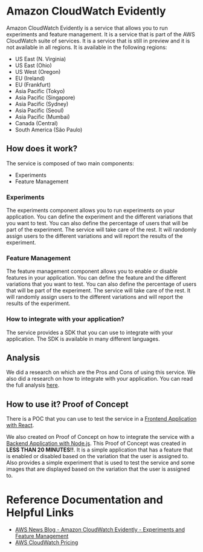 # Amazon CloudWatch Evidently

Amazon CloudWatch Evidently is a service that allows you to run experiments and feature management. It is a service that is part of the AWS CloudWatch suite of services. It is a service that is still in preview and it is not available in all regions. It is available in the following regions:

* US East (N. Virginia)
* US East (Ohio)
* US West (Oregon)
* EU (Ireland)
* EU (Frankfurt)
* Asia Pacific (Tokyo)
* Asia Pacific (Singapore)
* Asia Pacific (Sydney)
* Asia Pacific (Seoul)
* Asia Pacific (Mumbai)
* Canada (Central)
* South America (São Paulo)

## How does it work?

The service is composed of two main components:

* Experiments
* Feature Management

### Experiments

The experiments component allows you to run experiments on your application. You can define the experiment and the different variations that you want to test. You can also define the percentage of users that will be part of the experiment. The service will take care of the rest. It will randomly assign users to the different variations and will report the results of the experiment.

### Feature Management

The feature management component allows you to enable or disable features in your application. You can define the feature and the different variations that you want to test. You can also define the percentage of users that will be part of the experiment. The service will take care of the rest. It will randomly assign users to the different variations and will report the results of the experiment.

### How to integrate with your application?

The service provides a SDK that you can use to integrate with your application. The SDK is available in many different languages.

## Analysis

We did a research on which are the Pros and Cons of using this service. We also did a research on how to integrate with your application. You can read the full analysis [here](./ANALYSIS.md).

## How to use it? Proof of Concept

There is a POC that you can use to test the service in a [Frontend Application with React](https://docs.aws.amazon.com/AmazonCloudWatch/latest/monitoring/CloudWatch-Evidently-bookstoreexample.html).

We also created on Proof of Concept on how to integrate the service with a [Backend Application with Node.js](./POC.md).
This Proof of Concept was created in **LESS THAN 20 MINUTES!!**. It is a simple application that has a feature that is enabled or disabled based on the variation that the user is assigned to. Also provides a simple experiment that is used to test the service and some images that are displayed based on the variation that the user is assigned to.

# Reference Documentation and Helpful Links

- [AWS News Blog - Amazon CloudWatch Evidently - Experiments and Feature Management](https://aws.amazon.com/blogs/aws/cloudwatch-evidently/)
- [AWS CloudWatch Pricing](https://aws.amazon.com/cloudwatch/pricing/)
